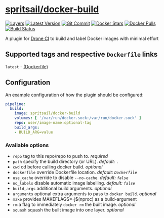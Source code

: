 [hub]: https://hub.docker.com/r/spritsail/docker-build
[git]: https://github.com/spritsail/drone-docker-build
[drone]: https://drone.spritsail.io/spritsail/docker-build
[mbdg]: https://microbadger.com/images/spritsail/docker-build

# [spritsail/docker-build][hub]
[![Layers](https://images.microbadger.com/badges/image/spritsail/docker-build.svg)][mbdg]
[![Latest Version](https://images.microbadger.com/badges/version/spritsail/docker-build.svg)][hub]
[![Git Commit](https://images.microbadger.com/badges/commit/spritsail/docker-build.svg)][git]
[![Docker Stars](https://img.shields.io/docker/stars/spritsail/docker-build.svg)][hub]
[![Docker Pulls](https://img.shields.io/docker/pulls/spritsail/docker-build.svg)][hub]
[![Build Status](https://drone.spritsail.io/api/badges/spritsail/drone-docker-build/status.svg)][drone]

A plugin for [Drone CI](https://github.com/drone/drone) to build and label Docker images with minimal effort

## Supported tags and respective `Dockerfile` links

`latest` - [(Dockerfile)](https://github.com/spritsail/drone-docker-build/blob/master/Dockerfile)

## Configuration

An example configuration of how the plugin should be configured:
```yaml
pipeline:
  build:
    image: spritsail/docker-build
    volumes: [ '/var/run/docker.sock:/var/run/docker.sock' ]
    repo: user/image-name:optional-tag
    build_args:
    - BUILD_ARG=value
```

### Available options
- `repo`          tag to this repo/repo to push to. _required_
- `path`          specify the build directory (or URL). _default: `.`_
- `cwd`           cd before calling docker build. _optional_
- `dockerfile`    override Dockerfile location. _default: `Dockerfile`_
- `use_cache`     override to disable `--no-cache`. _default: `false`_
- `no_labels`     disable automatic image labelling. _default: `false`_
- `build_args`    additional build arguments. _optional_
- `arguments`     optional extra arguments to pass to `docker build`. _optional_
- `make`          provides MAKEFLAGS=-j$(nproc) as a build-argument
- `rm`            a flag to immediately `docker rm` the built image. _optional_
- `squash`        squash the built image into one layer. _optional_

